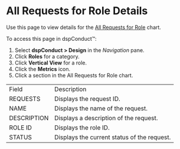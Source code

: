 # All Requests for Role Details

Use this page to view details for the [All Requests for
Role](All_Requests_for_Role.htm) chart.

To access this page in dspConduct™:

1.  Select **dspConduct \> Design** in the *Navigation* pane.
2.  Click **Roles** for a category.
3.  Click **Vertical View** for a role.
4.  Click the **Metrics** icon.
5.  Click a section in the All Requests for Role
chart.

|                                                                      |                                             |
| -------------------------------------------------------------------- | ------------------------------------------- |
| Field                                                                | Description                                 |
| REQUESTS                                                             | Displays the request ID.                    |
| NAME                                                                 | Displays the name of the request.           |
| DESCRIPTION                                                          | Displays a description of the request.      |
| ROLE ID                                                              | Displays the role ID.                       |
| <span id="Request Status dspConduct" class="popUpLink">STATUS</span> | Displays the current status of the request. |

